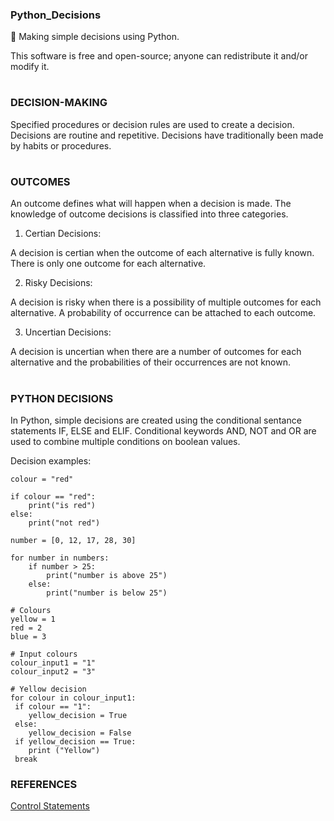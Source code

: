 ### Python_Decisions

🧠 Making simple decisions using Python.

This software is free and open-source; anyone can redistribute it and/or modify it.
#

### DECISION-MAKING

Specified procedures or decision rules are used to create a decision. Decisions are routine and repetitive. Decisions have traditionally been made by habits or procedures.

#

### OUTCOMES

An outcome defines what will happen when a decision is made. The knowledge of outcome decisions is classified into three categories.

1. Certian Decisions: 

A decision is certian when the outcome of each alternative is fully known. There is only one outcome for each alternative.

2. Risky Decisions: 

A decision is risky when there is a possibility of multiple outcomes for each alternative. A probability of occurrence can be attached to each outcome.

3. Uncertian Decisions: 

A decision is uncertian when there are a number of outcomes for each alternative and the probabilities of their occurrences are not known.

#

### PYTHON DECISIONS

In Python, simple decisions are created using the conditional sentance statements IF, ELSE and ELIF. Conditional keywords AND, NOT and OR are used to combine multiple conditions on boolean values.

Decision examples:

```
colour = "red"

if colour == "red":
    print("is red")
else:
    print("not red")
```
```
number = [0, 12, 17, 28, 30]

for number in numbers:
    if number > 25:
        print("number is above 25")
    else:
        print("number is below 25")
```
```
# Colours
yellow = 1
red = 2
blue = 3

# Input colours
colour_input1 = "1"
colour_input2 = "3"

# Yellow decision
for colour in colour_input1:
 if colour == "1":
    yellow_decision = True
 else:
    yellow_decision = False   
 if yellow_decision == True:
    print ("Yellow")
 break

```

### REFERENCES

[Control Statements](https://www.learnpython.dev/02-introduction-to-python/110-control-statements-looping/10-if-else-elif/)
